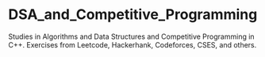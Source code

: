 # DSA_and_Competitive_Programming
Studies in Algorithms and Data Structures and Competitive Programming in C++. Exercises from Leetcode, Hackerhank, Codeforces, CSES, and others.
